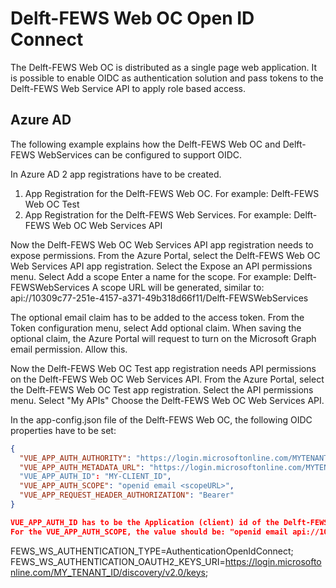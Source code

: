 # Delft-FEWS Web OC Open ID Connect

The Delft-FEWS Web OC is distributed as a single page web application.
It is possible to enable OIDC as authentication solution and pass tokens to the Delft-FEWS Web Service API to apply role based access.


## Azure AD

The following example explains how the Delft-FEWS Web OC and Delft-FEWS WebServices can be configured to support OIDC.

In Azure AD 2 app registrations have to be created.

1. App Registration for the Delft-FEWS Web OC. For example: Delft-FEWS Web OC Test 
2. App Registration for the Delft-FEWS Web Services. For example: Delft-FEWS Web OC Web Services API

Now the Delft-FEWS Web OC Web Services API app registration needs to expose permissions.
From the Azure Portal, select the Delft-FEWS Web OC Web Services API app registration.
Select the Expose an API permissions menu.
Select Add a scope
Enter a name for the scope. For example: Delft-FEWSWebServices
A scope URL will be generated, similar to: api://10309c77-251e-4157-a371-49b318d66f11/Delft-FEWSWebServices

The optional email claim has to be added to the access token.
From the Token configuration menu, select Add optional claim.
When saving the optional claim, the Azure Portal will request to turn on the Microsoft Graph email permission. Allow this.

Now the Delft-FEWS Web OC Test app registration needs API permissions on the Delft-FEWS Web OC Web Services API.
From the Azure Portal, select the Delft-FEWS Web OC Test app registration.
Select the API permissions menu.
Select "My APIs"
Choose the Delft-FEWS Web OC Web Services API.

In the app-config.json file of the Delft-FEWS Web OC, the following OIDC properties have to be set:

``` json
{
  "VUE_APP_AUTH_AUTHORITY": "https://login.microsoftonline.com/MYTENANTID/",
  "VUE_APP_AUTH_METADATA_URL": "https://login.microsoftonline.com/MYTENANTID/v2.0/.well-known/openid-configuration"
  "VUE_APP_AUTH_ID": "MY-CLIENT_ID",
  "VUE_APP_AUTH_SCOPE": "openid email <scopeURL>",
  "VUE_APP_REQUEST_HEADER_AUTHORIZATION": "Bearer"
}

VUE_APP_AUTH_ID has to be the Application (client) id of the Delft-FEWS Web OC Test app registratoin.
For the VUE_APP_AUTH_SCOPE, the value should be: "openid email api://10309c77-251e-4157-a371-49b318d66f11/Delft-FEWSWebServices"   

```

FEWS_WS_AUTHENTICATION_TYPE=AuthenticationOpenIdConnect;
FEWS_WS_AUTHENTICATION_OAUTH2_KEYS_URI=https://login.microsoftonline.com/MY_TENANT_ID/discovery/v2.0/keys;
